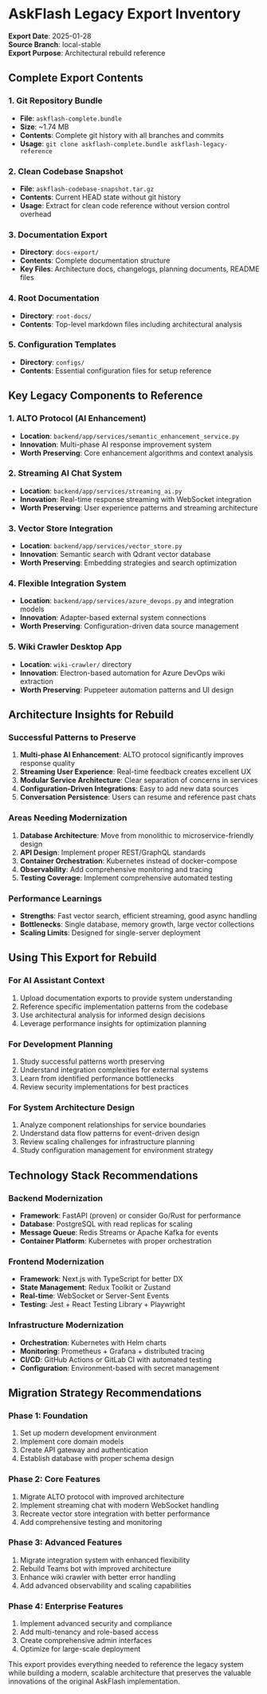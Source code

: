 # AskFlash Legacy Export Inventory

**Export Date**: 2025-01-28  
**Source Branch**: local-stable  
**Export Purpose**: Architectural rebuild reference  

## Complete Export Contents

### 1. Git Repository Bundle
- **File**: `askflash-complete.bundle`
- **Size**: ~1.74 MB
- **Contents**: Complete git history with all branches and commits
- **Usage**: `git clone askflash-complete.bundle askflash-legacy-reference`

### 2. Clean Codebase Snapshot
- **File**: `askflash-codebase-snapshot.tar.gz`
- **Contents**: Current HEAD state without git history
- **Usage**: Extract for clean code reference without version control overhead

### 3. Documentation Export
- **Directory**: `docs-export/`
- **Contents**: Complete documentation structure
- **Key Files**: Architecture docs, changelogs, planning documents, README files

### 4. Root Documentation
- **Directory**: `root-docs/`
- **Contents**: Top-level markdown files including architectural analysis

### 5. Configuration Templates
- **Directory**: `configs/`
- **Contents**: Essential configuration files for setup reference

## Key Legacy Components to Reference

### 1. ALTO Protocol (AI Enhancement)
- **Location**: `backend/app/services/semantic_enhancement_service.py`
- **Innovation**: Multi-phase AI response improvement system
- **Worth Preserving**: Core enhancement algorithms and context analysis

### 2. Streaming AI Chat System
- **Location**: `backend/app/services/streaming_ai.py`
- **Innovation**: Real-time response streaming with WebSocket integration
- **Worth Preserving**: User experience patterns and streaming architecture

### 3. Vector Store Integration
- **Location**: `backend/app/services/vector_store.py`
- **Innovation**: Semantic search with Qdrant vector database
- **Worth Preserving**: Embedding strategies and search optimization

### 4. Flexible Integration System
- **Location**: `backend/app/services/azure_devops.py` and integration models
- **Innovation**: Adapter-based external system connections
- **Worth Preserving**: Configuration-driven data source management

### 5. Wiki Crawler Desktop App
- **Location**: `wiki-crawler/` directory
- **Innovation**: Electron-based automation for Azure DevOps wiki extraction
- **Worth Preserving**: Puppeteer automation patterns and UI design

## Architecture Insights for Rebuild

### Successful Patterns to Preserve
1. **Multi-phase AI Enhancement**: ALTO protocol significantly improves response quality
2. **Streaming User Experience**: Real-time feedback creates excellent UX
3. **Modular Service Architecture**: Clear separation of concerns in services
4. **Configuration-Driven Integrations**: Easy to add new data sources
5. **Conversation Persistence**: Users can resume and reference past chats

### Areas Needing Modernization
1. **Database Architecture**: Move from monolithic to microservice-friendly design
2. **API Design**: Implement proper REST/GraphQL standards
3. **Container Orchestration**: Kubernetes instead of docker-compose
4. **Observability**: Add comprehensive monitoring and tracing
5. **Testing Coverage**: Implement comprehensive automated testing

### Performance Learnings
- **Strengths**: Fast vector search, efficient streaming, good async handling
- **Bottlenecks**: Single database, memory growth, large vector collections
- **Scaling Limits**: Designed for single-server deployment

## Using This Export for Rebuild

### For AI Assistant Context
1. Upload documentation exports to provide system understanding
2. Reference specific implementation patterns from the codebase
3. Use architectural analysis for informed design decisions
4. Leverage performance insights for optimization planning

### For Development Planning
1. Study successful patterns worth preserving
2. Understand integration complexities for external systems
3. Learn from identified performance bottlenecks
4. Review security implementations for best practices

### For System Architecture Design
1. Analyze component relationships for service boundaries
2. Understand data flow patterns for event-driven design
3. Review scaling challenges for infrastructure planning
4. Study configuration management for environment strategy

## Technology Stack Recommendations

### Backend Modernization
- **Framework**: FastAPI (proven) or consider Go/Rust for performance
- **Database**: PostgreSQL with read replicas for scaling
- **Message Queue**: Redis Streams or Apache Kafka for events
- **Container Platform**: Kubernetes with proper orchestration

### Frontend Modernization
- **Framework**: Next.js with TypeScript for better DX
- **State Management**: Redux Toolkit or Zustand
- **Real-time**: WebSocket or Server-Sent Events
- **Testing**: Jest + React Testing Library + Playwright

### Infrastructure Modernization
- **Orchestration**: Kubernetes with Helm charts
- **Monitoring**: Prometheus + Grafana + distributed tracing
- **CI/CD**: GitHub Actions or GitLab CI with automated testing
- **Configuration**: Environment-based with secret management

## Migration Strategy Recommendations

### Phase 1: Foundation
1. Set up modern development environment
2. Implement core domain models
3. Create API gateway and authentication
4. Establish database with proper schema design

### Phase 2: Core Features
1. Migrate ALTO protocol with improved architecture
2. Implement streaming chat with modern WebSocket handling
3. Recreate vector store integration with better performance
4. Add comprehensive testing and monitoring

### Phase 3: Advanced Features
1. Migrate integration system with enhanced flexibility
2. Rebuild Teams bot with improved architecture
3. Enhance wiki crawler with better error handling
4. Add advanced observability and scaling capabilities

### Phase 4: Enterprise Features
1. Implement advanced security and compliance
2. Add multi-tenancy and role-based access
3. Create comprehensive admin interfaces
4. Optimize for large-scale deployment

This export provides everything needed to reference the legacy system while building a modern, scalable architecture that preserves the valuable innovations of the original AskFlash implementation. 